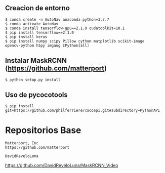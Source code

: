 ## Creacion de entorno
    $ conda create -n AutoNav anaconda python=3.7.7
    $ conda activate AutoNav
    $ conda install tensorflow-gpu==2.1.0 cudatoolkit=10.1
    $ pip install tensorflow==2.1.0
    $ pip install keras
    $ pip install numpy scipy Pillow cython matplotlib scikit-image opencv-python h5py imgaug IPython[all]
    
## Instalar MaskRCNN (https://github.com/matterport)
    $ python setup.py install

## Uso de pycocotools
    $ pip install git+https://github.com/philferriere/cocoapi.git#subdirectory=PythonAPI

# Repositorios Base
    Matterport, Inc
    https://github.com/matterport

    DavidReveloLuna
   https://github.com/DavidReveloLuna/MaskRCNN_Video 